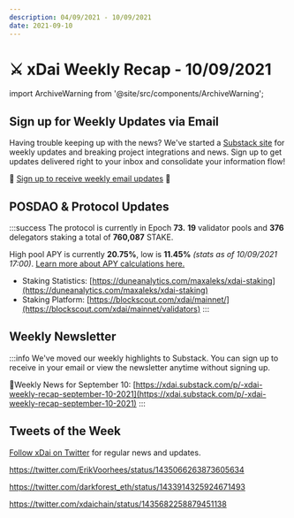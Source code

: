```yaml
---
description: 04/09/2021 - 10/09/2021
date: 2021-09-10
---
```


# ⚔️ xDai Weekly Recap - 10/09/2021

import ArchiveWarning from '@site/src/components/ArchiveWarning';

<ArchiveWarning />

## Sign up for Weekly Updates via Email

Having trouble keeping up with the news? We've started a [Substack site](https://xdai.substack.com/) for weekly updates and breaking project integrations and news. Sign up to get updates delivered right to your inbox and consolidate your information flow!‌

💌 [Sign up to receive weekly email updates](https://xdai.substack.com/) ​💌‌‌‌

## POSDAO & Protocol Updates

:::success
The protocol is currently in Epoch **73.** **19** validator pools and **376** delegators staking a total of **760,087** STAKE.

High pool APY is currently **20.75%**, low is **11.45%** _(stats as of 10/09/2021 17:00)_. [Learn more about APY calculations here.](https://app.gitbook.com/@poa/s/xdai/\~/drafts/-Mi7o2SJKCklOZ9TL6Mv/about-xdai/faqs/public-staking-validators-and-delegators#what-is-apy-annual-percentage-yield)​

* Staking Statistics: [https://duneanalytics.com/maxaleks/xdai-staking](https://duneanalytics.com/maxaleks/xdai-staking)​
* Staking Platform: [https://blockscout.com/xdai/mainnet/](https://blockscout.com/xdai/mainnet/validators)
:::

## Weekly Newsletter

:::info
We've moved our weekly highlights to Substack. You can sign up to receive in your email or view the newsletter anytime without signing up.

📰Weekly News for September 10: [https://xdai.substack.com/p/-xdai-weekly-recap-september-10-2021](https://xdai.substack.com/p/-xdai-weekly-recap-september-10-2021)
:::

## Tweets of the Week

​[Follow xDai on Twitter](https://twitter.com/xdaichain) for regular news and updates.

https://twitter.com/ErikVoorhees/status/1435066263873605634

https://twitter.com/darkforest_eth/status/1433914325924671493

https://twitter.com/xdaichain/status/1435682258879451138

